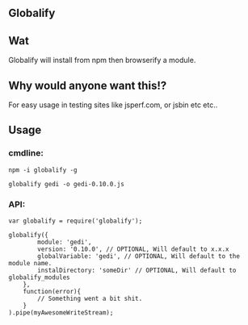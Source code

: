 ## Globalify

## Wat

Globalify will install from npm then browserify a module.

## Why would anyone want this!?

For easy usage in testing sites like jsperf.com, or jsbin etc etc..

## Usage

### cmdline:

    npm -i globalify -g

    globalify gedi -o gedi-0.10.0.js

### API:

    var globalify = require('globalify');

    globalify({
            module: 'gedi',
            version: '0.10.0', // OPTIONAL, Will default to x.x.x
            globalVariable: 'gedi', // OPTIONAL, Will default to the module name.
            instalDirectory: 'someDir' // OPTIONAL, Will default to globalify_modules
        },
        function(error){
            // Something went a bit shit.
        }
    ).pipe(myAwesomeWriteStream);
